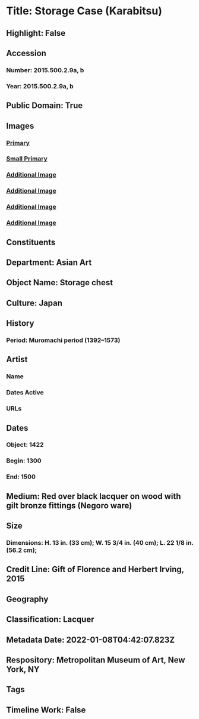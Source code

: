 # Title: Storage Case (Karabitsu)
## Highlight: False
## Accession
### Number: 2015.500.2.9a, b
### Year: 2015.500.2.9a, b
## Public Domain: True
## Images
### [Primary](https://images.metmuseum.org/CRDImages/as/original/DP355740.jpg)
### [Small Primary](https://images.metmuseum.org/CRDImages/as/web-large/DP355740.jpg)
### [Additional Image](https://images.metmuseum.org/CRDImages/as/original/DP355744.jpg)
### [Additional Image](https://images.metmuseum.org/CRDImages/as/original/DP355745.jpg)
### [Additional Image](https://images.metmuseum.org/CRDImages/as/original/DP355746.jpg)
### [Additional Image](https://images.metmuseum.org/CRDImages/as/original/DP355747.jpg)
## Constituents
## Department: Asian Art
## Object Name: Storage chest
## Culture: Japan
## History
### Period: Muromachi period (1392–1573)
## Artist
### Name
### Dates Active
### URLs
## Dates
### Object: 1422
### Begin: 1300
### End: 1500
## Medium: Red over black lacquer on wood with gilt bronze fittings (Negoro ware)
## Size
### Dimensions: H. 13 in. (33 cm); W. 15 3/4 in. (40 cm);  L. 22 1/8 in. (56.2 cm);
## Credit Line: Gift of Florence and Herbert Irving, 2015
## Geography
## Classification: Lacquer
## Metadata Date: 2022-01-08T04:42:07.823Z
## Respository: Metropolitan Museum of Art, New York, NY
## Tags
## Timeline Work: False